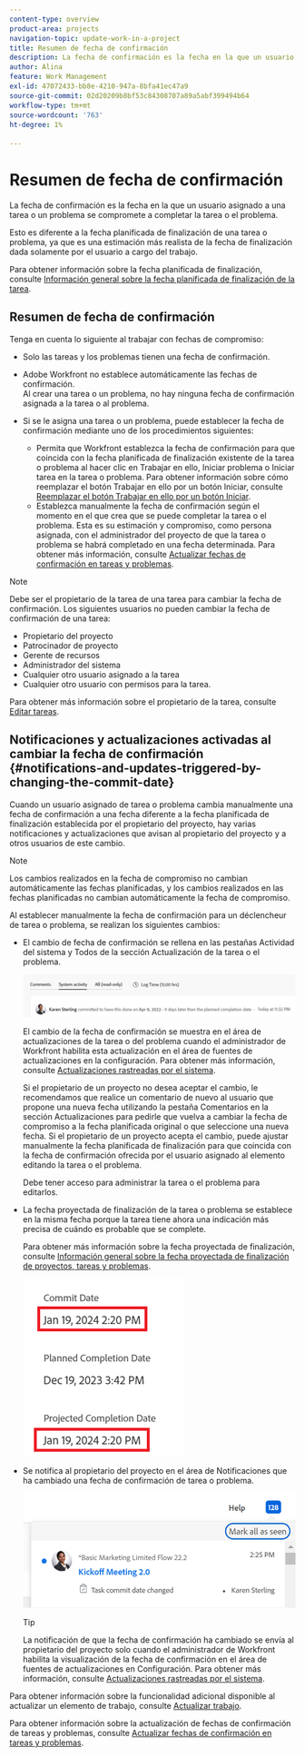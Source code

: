 ```yaml
---
content-type: overview
product-area: projects
navigation-topic: update-work-in-a-project
title: Resumen de fecha de confirmación
description: La fecha de confirmación es la fecha en la que un usuario asignado a una tarea o un problema se compromete a completar la tarea o el problema. Esto es diferente a la Fecha planificada de finalización, ya que es una estimación más realista de la fecha de finalización dada por el usuario que está directamente a cargo del trabajo.
author: Alina
feature: Work Management
exl-id: 47072433-bb8e-4210-947a-8bfa41ec47a9
source-git-commit: 02d20209b8bf53c84308707a89a5abf399494b64
workflow-type: tm+mt
source-wordcount: '763'
ht-degree: 1%

---
```


# Resumen de fecha de confirmación

La fecha de confirmación es la fecha en la que un usuario asignado a una tarea o un problema se compromete a completar la tarea o el problema.

Esto es diferente a la fecha planificada de finalización de una tarea o problema, ya que es una estimación más realista de la fecha de finalización dada solamente por el usuario a cargo del trabajo.

Para obtener información sobre la fecha planificada de finalización, consulte [Información general sobre la fecha planificada de finalización de la tarea](../../../manage-work/tasks/task-information/task-planned-completion-date.md).

## Resumen de fecha de confirmación

Tenga en cuenta lo siguiente al trabajar con fechas de compromiso:

* Solo las tareas y los problemas tienen una fecha de confirmación.
* Adobe Workfront no establece automáticamente las fechas de confirmación.\
  Al crear una tarea o un problema, no hay ninguna fecha de confirmación asignada a la tarea o al problema.
* Si se le asigna una tarea o un problema, puede establecer la fecha de confirmación mediante uno de los procedimientos siguientes:

   * Permita que Workfront establezca la fecha de confirmación para que coincida con la fecha planificada de finalización existente de la tarea o problema al hacer clic en Trabajar en ello, Iniciar problema o Iniciar tarea en la tarea o problema. Para obtener información sobre cómo reemplazar el botón Trabajar en ello por un botón Iniciar, consulte  [Reemplazar el botón Trabajar en ello por un botón Iniciar](../../../people-teams-and-groups/create-and-manage-teams/work-on-it-button-to-start-button.md).
   * Establezca manualmente la fecha de confirmación según el momento en el que crea que se puede completar la tarea o el problema. Esta es su estimación y compromiso, como persona asignada, con el administrador del proyecto de que la tarea o problema se habrá completado en una fecha determinada.
Para obtener más información, consulte [Actualizar fechas de confirmación en tareas y problemas](/help/quicksilver/manage-work/projects/updating-work-in-a-project/update-commit-date-on-tasks-and-issues.md).

>[!NOTE]
>
>Debe ser el propietario de la tarea de una tarea para cambiar la fecha de confirmación. Los siguientes usuarios no pueden cambiar la fecha de confirmación de una tarea:
>
>* Propietario del proyecto
>* Patrocinador de proyecto
>* Gerente de recursos
>* Administrador del sistema
>* Cualquier otro usuario asignado a la tarea
>* Cualquier otro usuario con permisos para la tarea.
>
>Para obtener más información sobre el propietario de la tarea, consulte [Editar tareas](../../../manage-work/tasks/manage-tasks/edit-tasks.md).

## Notificaciones y actualizaciones activadas al cambiar la fecha de confirmación {#notifications-and-updates-triggered-by-changing-the-commit-date}

Cuando un usuario asignado de tarea o problema cambia manualmente una fecha de confirmación a una fecha diferente a la fecha planificada de finalización establecida por el propietario del proyecto, hay varias notificaciones y actualizaciones que avisan al propietario del proyecto y a otros usuarios de este cambio.

>[!NOTE]
>
>Los cambios realizados en la fecha de compromiso no cambian automáticamente las fechas planificadas, y los cambios realizados en las fechas planificadas no cambian automáticamente la fecha de compromiso.

Al establecer manualmente la fecha de confirmación para un déclencheur de tarea o problema, se realizan los siguientes cambios:

* El cambio de fecha de confirmación se rellena en las pestañas Actividad del sistema y Todos de la sección Actualización de la tarea o el problema.

  ![](assets/update-stream-confirmation-that-commit-date-changed-nwe-350x73.png)

  El cambio de la fecha de confirmación se muestra en el área de actualizaciones de la tarea o del problema cuando el administrador de Workfront habilita esta actualización en el área de fuentes de actualizaciones en la configuración. Para obtener más información, consulte [Actualizaciones rastreadas por el sistema](../../../administration-and-setup/set-up-workfront/system-tracked-update-feeds/system-tracked-update-feeds.md).

  Si el propietario de un proyecto no desea aceptar el cambio, le recomendamos que realice un comentario de nuevo al usuario que propone una nueva fecha utilizando la pestaña Comentarios en la sección Actualizaciones para pedirle que vuelva a cambiar la fecha de compromiso a la fecha planificada original o que seleccione una nueva fecha. Si el propietario de un proyecto acepta el cambio, puede ajustar manualmente la fecha planificada de finalización para que coincida con la fecha de confirmación ofrecida por el usuario asignado al elemento editando la tarea o el problema.

  Debe tener acceso para administrar la tarea o el problema para editarlos.

<!--this is no longer possible: 
>[!NOTE]
>
>If you want to see how the timeline of the project is affected by accepting to change the Planned Completion Date of the task, click **Project Timeline**. This opens the task list where you can evaluate the date changes and the project timeline.
>
>
>![](assets/project-owner-notification-update-stream-that-commit-date-affects-project-timeline-highlighted-nwe-350x139.png)  >
>
-->


* La fecha proyectada de finalización de la tarea o problema se establece en la misma fecha porque la tarea tiene ahora una indicación más precisa de cuándo es probable que se complete.

  Para obtener más información sobre la fecha proyectada de finalización, consulte [Información general sobre la fecha proyectada de finalización de proyectos, tareas y problemas](../../../manage-work/projects/planning-a-project/project-projected-completion-date.md).

  ![](assets/task-projected-completion-date-in-details-highlighted-nwe-350x230.png)

* Se notifica al propietario del proyecto en el área de Notificaciones que ha cambiado una fecha de confirmación de tarea o problema.

  ![](assets/in-product-notification-commit-date-changed-nwe-350x149.png)

  <!--
  <p data-mc-conditions="QuicksilverOrClassic.Draft mode">(NOTE: the tip below is actually wrong and the updates feeds should not control this setting, but at this time it does, according to this issue in Hub: https://hub.workfront.com/issue/61e1aa5e0002a186fdd0a73a10db0fc3/updates?email-source=comm</p>
  -->

  >[!TIP]
  >
  >La notificación de que la fecha de confirmación ha cambiado se envía al propietario del proyecto solo cuando el administrador de Workfront habilita la visualización de la fecha de confirmación en el área de fuentes de actualizaciones en Configuración. Para obtener más información, consulte [Actualizaciones rastreadas por el sistema](../../../administration-and-setup/set-up-workfront/system-tracked-update-feeds/system-tracked-update-feeds.md).

Para obtener información sobre la funcionalidad adicional disponible al actualizar un elemento de trabajo, consulte  [Actualizar trabajo](../../../workfront-basics/updating-work-items-and-viewing-updates/update-work.md).

Para obtener información sobre la actualización de fechas de confirmación de tareas y problemas, consulte [Actualizar fechas de confirmación en tareas y problemas](../../../manage-work/projects/updating-work-in-a-project/update-commit-date-on-tasks-and-issues.md).

<!--
<div data-mc-conditions="QuicksilverOrClassic.Draft mode">
<h2>Update Commit Dates on tasks and issues</h2>
<p>(NOTE: moved to its own article) </p>
<p>Updating the Commit Date is identical for tasks and issues.</p>
<ol>
<li value="1"> <p>Go to a task or issue that you are assigned to as the <strong>Task Owner</strong>.</p> <p>For more information about finding out who the Task Owner for an issue or task is, see the section <a href="../../../manage-work/tasks/manage-tasks/edit-tasks.md#assignments" class="MCXref xref">Edit tasks</a> in the article <a href="../../../manage-work/tasks/manage-tasks/edit-tasks.md" class="MCXref xref">Edit tasks</a>.</p> </li>
<li value="2"> <p>Click Work on it in the task or issue header</p> <p>Or</p> <p>Click <strong>Start Task</strong> or <strong>Start Issue</strong> if the Work on it button has been customized in your environment to indicate that you are now working on the work item. </p> <p>At this time, the Commit Date and the Planned Completion Date of the task or issue are the same.</p> </li>
<li value="3"> <p data-mc-conditions="QuicksilverOrClassic.Quicksilver">(Optional) If you clicked Start Task or Start Issue, click <strong>Undo</strong> in the lower-left corner of the screen. The Commit Date is removed. </p> <p>For information about replacing the Work On It button with a Start button, see <span href="../../../people-teams-and-groups/create-and-manage-teams/work-on-it-button-to-start-button.md"><a href="../../../people-teams-and-groups/create-and-manage-teams/work-on-it-button-to-start-button.md" class="MCXref xref">Replace the Work On It button with a Start button</a></span>.</p> <note type="tip">
The option to undo your selection to start your work is not available when you click
<span style="font-weight: bold;" data-mc-conditions="QuicksilverOrClassic.Quicksilver">Work on it</span>.
</note> </li>
<li value="4"> <p> Expand the <strong>This will be done by</strong> date picker, and select a new Commit Date.</p>
<div>
<div data-mc-conditions="QuicksilverOrClassic.Quicksilver">
<p>Click <strong>Updates</strong> in the left panel, then click the <strong>Start a new update</strong>><strong>Commit Date</strong></p>
<p>Or</p>
<p>Click <strong>Task Details</strong> or <strong>Issue Details</strong> in the left panel, then double click <strong>Commit Date</strong> and select a new date from calendar. </p>
</div>
<p>The Commit Date and the Planned Completion date are no longer the same.</p>
<p>Instead, the Commit Date and the Projected Completion Date of the task or issue become the same.</p>
<p>The changes are saved automatically.</p>
<p>The Project Owner is notified that you have suggested a new Commit Date for the task or issue and can, at this time, update the Planned Completion Date of the task or issue to match the Commit Date you suggested. For information about the notifications and updates that are triggered by this change, see the section <a href="#notifications-and-updates-triggered-by-changing-the-commit-date" class="MCXref xref">Notifications and updates triggered by changing the Commit Date</a> in this article.</p>
</div> </li>
</ol>
</div>
-->
